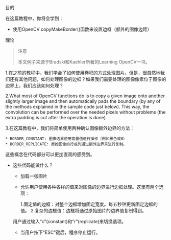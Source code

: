 目的

在这篇教程中，你将会学到：

* 使用OpenCV copyMakeBorder()函数来设置边框（额外的图像边距）

理论

> 注意
> 
> 本文例子来源于Bradski和Kaehler所著的Learning OpenCV一书。

1.在之前的教程中，我们学会了如何使用卷积的方式处理图片。但是，很自然地我们还有其他问题，如何处理图像的边框？如果我们需要处理的图像像素位于图像的边界上，我们应该如何处理？

2.What most of OpenCV functions do is to copy a given image onto another slightly larger image and then automatically pads the boundary (by any of the methods explained in the sample code just below). This way, the convolution can be performed over the needed pixels without problems (the extra padding is cut after the operation is done).

3.在这篇教程中，我们将简单使用两种确认图像额外边界的方法：

    * BORDER_CONSTANT: 图像边界使用常量值进行操作（例如黑色或0）
    * BORDER_REPLICATE: 原始图像的行或列通过额外边界来进行复制。
    
这些概念在代码部分可以更加直观的感受到。

* 这些代码能做什么？

    * 加载一张图片
    * 允许用户使用各种各样的值来对图像的边界进行边框处理。这里有两个选项：
        
        1.固定值的边框：对整个边框增加固定宽度。每五秒钟更新固定边框的值。
        2.复杂的边框值：边框将通过原始图片的边界值复制得到。
    
    用户通过输入“c”(constant)和“r”(replicate)来切换选项。

    * 当用户按下“ESC”键后，程序停止运行。